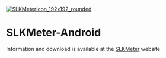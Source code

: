 
[![SLKMeterIcon_192x192_rounded](https://user-images.githubusercontent.com/103928477/163871994-09620e4e-c122-40eb-a440-44f9771768af.png)](https://slkmeter.github.io/SLKMeter-Android/)
# SLKMeter-Android

Information and download is available at the [SLKMeter](https://slkmeter.github.io/SLKMeter-Android/) website

